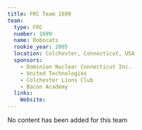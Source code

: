 ```yaml
---
title: FRC Team 1699
team:
  type: FRC
  number: 1699
  name: Robocats
  rookie_year: 2005
  location: Colchester, Connecticut, USA
  sponsors:
    - Dominion Nuclear Connecticut Inc.
    - United Technologies
    - Colchester Lions Club
    - Bacon Academy
  links:
    Website: 
---
```

No content has been added for this team
